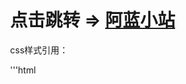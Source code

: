 # 点击跳转 => [阿蓝小站](https://alan.xx.kg)

css样式引用：

'''html
<link rel="stylesheet" href="https://sindresorhus.com/github-markdown-css/github-markdown.css">
    		<style>
			body {
				box-sizing: border-box;
				min-width: 200px;
				max-width: 980px;
				margin: 0 auto;
				padding: 45px;
			}

			@media (prefers-color-scheme: dark) {
				body {
					background-color: #0d1117;
				}
			}
		</style>
  '''
